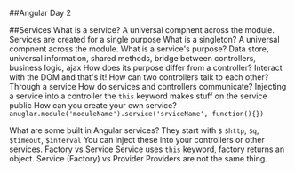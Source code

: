 ##Angular Day 2

##Services
  What is a service?
    A universal compnent across the module.
    Services are created for a single purpose
  What is a singleton?
    A universal compnent across the module.
  What is a service's purpose?
    Data store, universal information, shared methods, 
    bridge between controllers, business logic, ajax
  How does its purpose differ from a controller?
    Interact with the DOM and that's it!
  How can two controllers talk to each other?
    Through a service
  How do services and controllers communicate?
    Injecting a service into a controller
    the `this` keyword makes stuff on the service public
  How can you create your own service?
    `anuglar.module('moduleName').service('srviceName', function(){})`

  What are some built in Angular services?
    They start with `$`
    `$http`, `$q`, `$timeout`, `$interval`
    You can inject these into your controllers or other services.
  Factory vs Service
    Service uses `this` keyword, factory returns an object.
  Service (Factory) vs Provider
    Providers are not the same thing.
